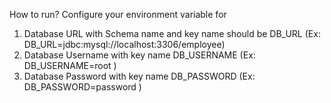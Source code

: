 How to run?
Configure your environment variable for
1. Database URL with Schema name and key name should be DB_URL
   (Ex: DB_URL=jdbc:mysql://localhost:3306/employee)
2. Database Username with key name DB_USERNAME (Ex: DB_USERNAME=root )
3. Database Password with key name DB_PASSWORD (Ex: DB_PASSWORD=password )